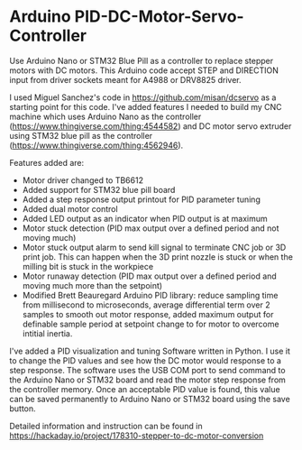 # Arduino PID-DC-Motor-Servo-Controller
Use Arduino Nano or STM32 Blue Pill as a controller to replace stepper motors with DC motors. This Arduino code accept STEP and DIRECTION input from driver sockets meant for A4988 or DRV8825 driver.

I used Miguel Sanchez's code in https://github.com/misan/dcservo as a starting point for this code. I've added features I needed to build my CNC machine which uses Arduino Nano as the controller (https://www.thingiverse.com/thing:4544582) and DC motor servo extruder using STM32 blue pill as the controller  (https://www.thingiverse.com/thing:4562946).

Features added are:
- Motor driver changed to TB6612
- Added support for STM32 blue pill board 
- Added a step response output printout for PID parameter tuning
- Added dual motor control
- Added LED output as an indicator when PID output is at maximum
- Motor stuck detection (PID max output over a defined period and not moving much)
- Motor stuck output alarm to send kill signal to terminate CNC job or 3D print job. This can happen when the 3D print nozzle is stuck or when the milling bit is stuck in the workpiece
- Motor runaway detection (PID max output over a defined period and moving much more than the setpoint)
- Modified Brett Beauregard Arduino PID library: reduce sampling time from millisecond to microseconds, average differential term over 2 samples to smooth out motor response, added maximum output for definable sample period at setpoint change to for motor to overcome intitial inertia.

I've added a PID visualization and tuning Software written in Python. I use it to change the PID values and see how the DC motor would response to a step response. The software uses the USB COM port to send command to the Arduino Nano or STM32 board and read the motor step response from the controller memory. Once an acceptable PID value is found, this value can be saved permanently to Arduino Nano or STM32 board using the save button.

Detailed information and instruction can be found in https://hackaday.io/project/178310-stepper-to-dc-motor-conversion

